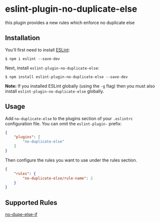 # eslint-plugin-no-duplicate-else

this plugin provides a new rules which enforce no duplicate else

## Installation

You'll first need to install [ESLint](http://eslint.org):

```
$ npm i eslint --save-dev
```

Next, install `eslint-plugin-no-duplicate-else`:

```
$ npm install eslint-plugin-no-duplicate-else --save-dev
```

**Note:** If you installed ESLint globally (using the `-g` flag) then you must also install `eslint-plugin-no-duplicate-else` globally.

## Usage

Add `no-duplicate-else` to the plugins section of your `.eslintrc` configuration file. You can omit the `eslint-plugin-` prefix:

```json
{
    "plugins": [
        "no-duplicate-else"
    ]
}
```


Then configure the rules you want to use under the rules section.

```json
{
    "rules": {
        "no-duplicate-else/rule-name": 2
    }
}
```

## Supported Rules

[no-dupe-else-if](./docs/rules/no-dupe-else-if.md)




